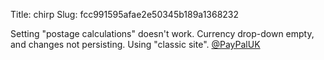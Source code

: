 Title: chirp
Slug: fcc991595afae2e50345b189a1368232

Setting "postage calculations" doesn't work. Currency drop-down empty, and changes not persisting. Using "classic site". <a href="http://twitter.com/PayPalUK">@PayPalUK</a>
